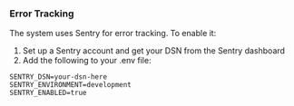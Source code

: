   ### Error Tracking
  
  The system uses Sentry for error tracking. To enable it:
  
  1. Set up a Sentry account and get your DSN from the Sentry dashboard
  2. Add the following to your .env file:
  ```
  SENTRY_DSN=your-dsn-here
  SENTRY_ENVIRONMENT=development
  SENTRY_ENABLED=true
  ``` 